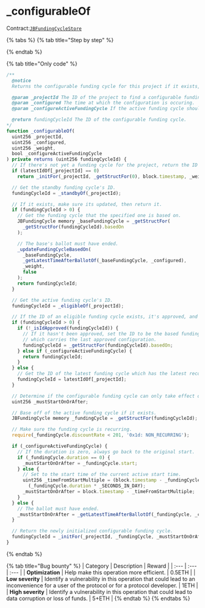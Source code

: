 # \_configurableOf

Contract:[`JBFundingCycleStore`](../)​

{% tabs %}
{% tab title="Step by step" %}

{% endtab %}

{% tab title="Only code" %}
```javascript
/**
  @notice 
  Returns the configurable funding cycle for this project if it exists, otherwise creates one.

  @param _projectId The ID of the project to find a configurable funding cycle for.
  @param _configured The time at which the configuration is occuring.
  @param _configureActiveFundingCycle If the active funding cycle should be configurable. Otherwise the next funding cycle will be used.

  @return fundingCycleId The ID of the configurable funding cycle.
*/
function _configurableOf(
  uint256 _projectId,
  uint256 _configured,
  uint256 _weight,
  bool _configureActiveFundingCycle
) private returns (uint256 fundingCycleId) {
  // If there's not yet a funding cycle for the project, return the ID of a newly created one.
  if (latestIdOf[_projectId] == 0)
    return _initFor(_projectId, _getStructFor(0), block.timestamp, _weight, false);

  // Get the standby funding cycle's ID.
  fundingCycleId = _standbyOf(_projectId);

  // If it exists, make sure its updated, then return it.
  if (fundingCycleId > 0) {
    // Get the funding cycle that the specified one is based on.
    JBFundingCycle memory _baseFundingCycle = _getStructFor(
      _getStructFor(fundingCycleId).basedOn
    );

    // The base's ballot must have ended.
    _updateFundingCycleBasedOn(
      _baseFundingCycle,
      _getLatestTimeAfterBallotOf(_baseFundingCycle, _configured),
      _weight,
      false
    );
    return fundingCycleId;
  }

  // Get the active funding cycle's ID.
  fundingCycleId = _eligibleOf(_projectId);

  // If the ID of an eligible funding cycle exists, it's approved, and active funding cycles are configurable, return it.
  if (fundingCycleId > 0) {
    if (!_isIdApproved(fundingCycleId)) {
      // If it hasn't been approved, set the ID to be the based funding cycle,
      // which carries the last approved configuration.
      fundingCycleId = _getStructFor(fundingCycleId).basedOn;
    } else if (_configureActiveFundingCycle) {
      return fundingCycleId;
    }
  } else {
    // Get the ID of the latest funding cycle which has the latest reconfiguration.
    fundingCycleId = latestIdOf[_projectId];
  }

  // Determine if the configurable funding cycle can only take effect on or after a certain date.
  uint256 _mustStartOnOrAfter;

  // Base off of the active funding cycle if it exists.
  JBFundingCycle memory _fundingCycle = _getStructFor(fundingCycleId);

  // Make sure the funding cycle is recurring.
  require(_fundingCycle.discountRate < 201, '0x1d: NON_RECURRING');

  if (_configureActiveFundingCycle) {
    // If the duration is zero, always go back to the original start.
    if (_fundingCycle.duration == 0) {
      _mustStartOnOrAfter = _fundingCycle.start;
    } else {
      // Set to the start time of the current active start time.
      uint256 _timeFromStartMultiple = (block.timestamp - _fundingCycle.start) %
        (_fundingCycle.duration * _SECONDS_IN_DAY);
      _mustStartOnOrAfter = block.timestamp - _timeFromStartMultiple;
    }
  } else {
    // The ballot must have ended.
    _mustStartOnOrAfter = _getLatestTimeAfterBallotOf(_fundingCycle, _configured);
  }

  // Return the newly initialized configurable funding cycle.
  fundingCycleId = _initFor(_projectId, _fundingCycle, _mustStartOnOrAfter, _weight, false);
}
```
{% endtab %}

{% tab title="Bug bounty" %}
| Category | Description | Reward |
| :--- | :--- | :--- |
| **Optimization** | Help make this operation more efficient. | 0.5ETH |
| **Low severity** | Identify a vulnerability in this operation that could lead to an inconvenience for a user of the protocol or for a protocol developer. | 1ETH |
| **High severity** | Identify a vulnerability in this operation that could lead to data corruption or loss of funds. | 5+ETH |
{% endtab %}
{% endtabs %}

